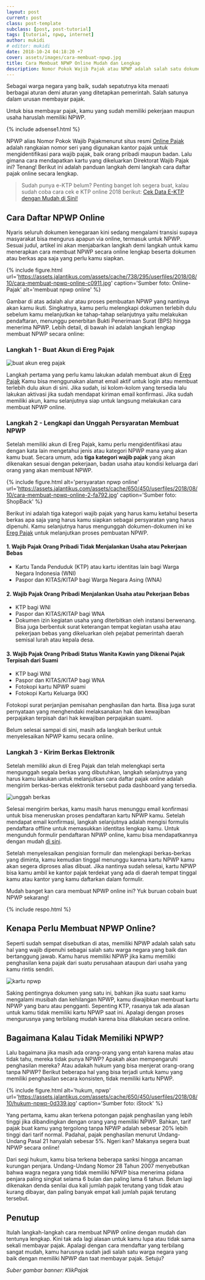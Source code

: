 ```yaml
---
layout: post
current: post
class: post-template
subclass: [post, post-tutorial]
tags: [tutorial, npwp, internet]
author: mukidi
# editor: mukidi
date: 2018-10-24 04:18:20 +7
cover: assets/images/cara-membuat-npwp.jpg
title: Cara Membuat NPWP Online Mudah dan Lengkap
description: Nomor Pokok Wajib Pajak atau NPWP adalah salah satu dokumen penting yang wajib dimiliki seorang warga negara yang memiliki pekerjaan atau usaha pribadi. Berikut ini uraian cara membuat NPWP online secara mudah, lengkap dengan berkas-berkas yang harus disiapkan.
---
```


Sebagai warga negara yang baik, sudah sepatutnya kita menaati berbagai aturan demi aturan yang ditetapkan pemerintah. Salah satunya dalam urusan membayar pajak.

Untuk bisa membayar pajak, kamu yang sudah memiliki pekerjaan maupun usaha haruslah memiliki NPWP.

{% include adsense1.html %}

NPWP alias Nomor Pokok Wajib Pajakmenurut situs resmi [Online Pajak](https://www.online-pajak.com/) adalah rangkaian nomor seri yang digunakan kantor pajak untuk mengidentifikasi para wajib pajak, baik orang pribadi maupun badan. Lalu gimana cara mendapatkan kartu yang dikeluarkan Direktorat Wajib Pajak ini? Tenang! Berikut ini adalah panduan  langkah demi langkah cara daftar pajak online secara lengkap.

> Sudah punya e-KTP belum? Penting banget loh segera buat, kalau sudah coba cara cek e KTP online 2018 berikut:
> [Cek Data E-KTP dengan Mudah di Sini!](/cara-cek-data-e-ktp-mudah)

## Cara Daftar NPWP Online

Nyaris seluruh dokumen kenegaraan kini sedang mengalami transisi supaya masyarakat bisa mengurus apapun via online, termasuk untuk NPWP. Sesuai judul, artikel ini akan menjabarkan langkah demi langkah untuk kamu menerapkan cara membuat NPWP secara online lengkap beserta dokumen atau berkas apa saja yang perlu kamu siapkan.

{% include figure.html url='https://assets.jalantikus.com/assets/cache/738/295/userfiles/2018/08/10/cara-membuat-npwp-online-c0911.jpg' caption='Sumber foto: Online-Pajak' alt='membuat npwp online' %}

Gambar di atas adalah alur atau proses pembuatan NPWP yang nantinya akan kamu ikuti. Singkatnya, kamu perlu melengkapi dokumen terlebih dulu sebelum kamu melanjutkan ke tahap-tahap selanjutnya yaitu melakukan pendaftaran, menunggu penerbitan Bukti Penerimaan Surat (BPS) hingga menerima NPWP. Lebih detail, di bawah ini adalah langkah lengkap membuat NPWP secara online:

### Langkah 1 - Buat Akun di Ereg Pajak

![buat akun ereg pajak](https://assets.jalantikus.com/assets/cache/500/346/userfiles/2018/08/10/cara-membuat-npwp-online-1-22cdc.jpg)

Langkah pertama yang perlu kamu lakukan adalah membuat akun di [Ereg Pajak](https://ereg.pajak.go.id/login) Kamu bisa menggunakan alamat email aktif untuk login atau membuat terlebih dulu akun di sini. Jika sudah, isi kolom-kolom yang tersedia lalu lakukan aktivasi jika sudah mendapat kiriman email konfirmasi. Jika sudah memiliki akun, kamu selanjutnya siap untuk langsung melakukan cara membuat NPWP online.

### Langkah 2 - Lengkapi dan Unggah Persyaratan Membuat NPWP

Setelah memiliki akun di Ereg Pajak, kamu perlu mengidentifikasi atau dengan kata lain mengetahui jenis atau kategori NPWP mana yang akan kamu buat. Secara umum, ada **tiga kategori wajib pajak** yang akan dikenakan sesuai dengan pekerjaan, badan usaha atau kondisi keluarga dari orang yang akan membuat NPWP.

{% include figure.html alt='persyaratan npwp online' url='https://assets.jalantikus.com/assets/cache/650/450/userfiles/2018/08/10/cara-membuat-npwp-online-2-fa792.jpg' caption='Sumber foto: ShopBack' %}

Berikut ini adalah tiga kategori wajib pajak yang harus kamu ketahui beserta berkas apa saja yang harus kamu siapkan sebagai persyaratan yang harus dipenuhi. Kamu selanjutnya harus mengunggah dokumen-dokumen ini ke [Ereg Pajak](https://ereg.pajak.go.id/login) untuk melanjutkan proses pembuatan NPWP.

#### 1. Wajib Pajak Orang Pribadi Tidak Menjalankan Usaha atau Pekerjaan Bebas

- Kartu Tanda Penduduk (KTP) atau kartu identitas lain bagi Warga Negara Indonesia (WNI)
- Paspor dan KITAS/KITAP bagi Warga Negara Asing (WNA)

#### 2. Wajib Pajak Orang Pribadi Menjalankan Usaha atau Pekerjaan Bebas

- KTP bagi WNI
- Paspor dan KITAS/KITAP bagi WNA
- Dokumen izin kegiatan usaha yang diterbitkan oleh instansi berwenang. Bisa juga berbentuk surat keterangan tempat kegiatan usaha atau pekerjaan bebas yang dikeluarkan oleh pejabat pemerintah daerah semisal lurah atau kepala desa.

#### 3. Wajib Pajak Orang Pribadi Status Wanita Kawin yang Dikenai Pajak Terpisah dari Suami

- KTP bagi WNI
- Paspor dan KITAS/KITAP bagi WNA
- Fotokopi kartu NPWP suami
- Fotokopi Kartu Keluarga (KK)

Fotokopi surat perjanjian pemisahan penghasilan dan harta. Bisa juga surat pernyataan yang menghendaki melaksanakan hak dan kewajiban perpajakan terpisah dari hak kewajiban perpajakan suami.

Belum selesai sampai di sini, masih ada langkah berikut untuk menyelesaikan NPWP kamu secara online. 

### Langkah 3 - Kirim Berkas Elektronik

Setelah memiliki akun di Ereg Pajak dan telah melengkapi serta mengunggah segala berkas yang dibutuhkan, langkah selanjutnya yang harus kamu lakukan untuk melanjutkan cara daftar pajak online adalah mengirim berkas-berkas elektronik tersebut pada dashboard yang tersedia.

![unggah berkas](https://assets.jalantikus.com/assets/cache/500/346/userfiles/2018/08/10/cara-membuat-npwp-online-3-1ef70.jpg)

Selesai mengirim berkas, kamu masih harus menunggu email konfirmasi untuk bisa meneruskan proses pendaftaran kartu NPWP kamu. Setelah mendapat email konfirmasi, langkah selanjutnya adalah mengisi formulis pendaftara offline untuk memasukkan identitas lengkap kamu. Untuk mengunduh formulir pendaftaran NPWP online, kamu bisa mendapatkannya dengan mudah [di sini](https://www.online-pajak.com/sites/pajak/files/uploaded-files/formulir-npwp.pdf).

Setelah menyelesaikan pengisian formulir dan melengkapi berkas-berkas yang diminta, kamu kemudian tinggal menunggu karena kartu NPWP kamu akan segera diproses alias dibuat. Jika nantinya sudah selesai, kartu NPWP bisa kamu ambil ke kantor pajak terdekat yang ada di daerah tempat tinggal kamu atau kantor yang kamu daftarkan dalam formulir.

Mudah banget kan cara membuat NPWP online ini? Yuk buruan cobain buat NPWP sekarang!

{% include respo.html %}

## Kenapa Perlu Membuat NPWP Online?

Seperti sudah sempat disebutkan di atas, memiliki NPWP adalah salah satu hal yang wajib dipenuhi sebagai salah satu warga negara yang baik dan bertanggung jawab. Kamu harus memiliki NPWP jika kamu memiliki penghasilan kena pajak dari suatu perusahaan ataupun dari usaha yang kamu rintis sendiri.

![kartu npwp](https://assets.jalantikus.com/assets/cache/650/450/userfiles/2018/08/10/kartu-npwp-88db8.jpg)

Saking pentingnya dokumen yang satu ini, bahkan jika suatu saat kamu mengalami musibah dan kehilangan NPWP, kamu diwajibkan membuat kartu NPWP yang baru atau pengganti. Sepenting KTP, rasanya tak ada alasan untuk kamu tidak memiliki kartu NPWP saat ini. Apalagi dengan proses mengurusnya yang terbilang mudah karena bisa dilakukan secara online.

## Bagaimana Kalau Tidak Memiliki NPWP?

Lalu bagaimana jika masih ada orang-orang yang entah karena malas atau tidak tahu, mereka tidak punya NPWP? Apakah akan mempengaruhi penghasilan mereka? Atau adakah hukum yang bisa menjerat orang-orang tanpa NPWP? Berikut beberapa hal yang bisa terjadi untuk kamu yang memiliki penghasilan secara konsisten, tidak memiliki kartu NPWP.

{% include figure.html alt='hukum, npwp' url='https://assets.jalantikus.com/assets/cache/650/450/userfiles/2018/08/10/hukum-npwp-0d339.jpg' caption='Sumber foto: iStock' %}

Yang pertama, kamu akan terkena potongan pajak penghasilan yang lebih tinggi jika dibandingkan dengan orang yang memiliki NPWP. Bahkan, tarif pajak buat kamu yang tergolong tanpa NPWP adalah sebesar 20% lebih tinggi dari tarif normal. Padahal, pajak penghasilan menurut Undang-Undang Pasal 21 hanyalah sebesar 5%. Ngeri kan? Makanya segera buat NPWP secara online!

Dari segi hukum, kamu bisa terkena beberapa sanksi hingga ancaman kurungan penjara. Undang-Undang Nomor 28 Tahun 2007 menyebutkan bahwa wagra negara yang tidak memiliki NPWP bisa menerima pidana penjara paling singkat selama 6 bulan dan paling lama 6 tahun. Belum lagi dikenakan denda senilai dua kali jumlah pajak terutang yang tidak atau kurang dibayar, dan paling banyak empat kali jumlah pajak terutang tersebut.   

## Penutup

Itulah langkah-langkah cara membuat NPWP online dengan mudah dan tentunya lengkap. Kini tak ada lagi alasan untuk kamu lupa atau tidak sama sekali membayar pajak. Apalagi dengan cara mendaftar yang terbilang sangat mudah, kamu harusnya sudah jadi salah satu warga negara yang baik dengan memiliki NPWP dan taat membayar pajak. Setuju?

_Suber gambar banner: KlikPajak_
